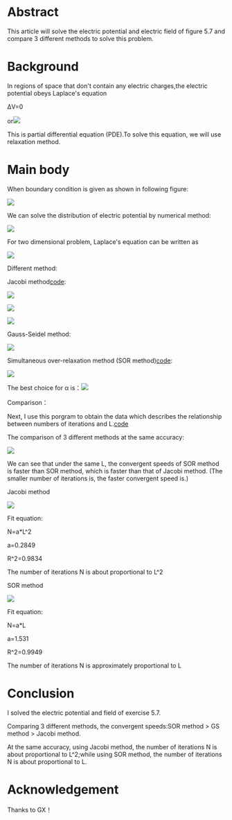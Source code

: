 # Abstract
  This article will solve the electric potential and electric field of figure 5.7 and compare 3 different methods to solve this problem.
# Background
  In regions of space that don't contain any electric charges,the electric potential obeys Laplace's equation
  
  ΔV=0
  
  or![](https://github.com/chry0329/compuational_physics_N2014301020159/blob/master/12-1.jpg)

  This is partial differential equation (PDE).To solve this equation, we will use relaxation method.
# Main body
  When boundary condition is given as shown in following figure: 
  
  ![](https://github.com/chry0329/compuational_physics_N2014301020159/blob/master/12-2.png)
  
  We can solve the distribution of electric potential by numerical method:
  
  ![](https://github.com/chry0329/compuational_physics_N2014301020159/blob/master/12-3.png)
  
  For two dimensional problem, Laplace's equation can be written as
  
  ![](https://github.com/chry0329/compuational_physics_N2014301020159/blob/master/12-4.png)
  
  Different method:
  
  Jacobi method[code](https://github.com/chry0329/compuational_physics_N2014301020159/blob/master/12-1.py):
  
  ![](https://github.com/chry0329/compuational_physics_N2014301020159/blob/master/12-5.png)
  
  ![](https://github.com/chry0329/compuational_physics_N2014301020159/blob/master/12-6.png)
  
  ![](https://github.com/chry0329/compuational_physics_N2014301020159/blob/master/12-7.png)
  
  Gauss-Seidel method:
  
  ![](https://github.com/chry0329/compuational_physics_N2014301020159/blob/master/12-8.png)
  
  Simultaneous over-relaxation method (SOR method)[code](https://github.com/chry0329/compuational_physics_N2014301020159/blob/master/12-2.py):
  
  ![](https://github.com/chry0329/compuational_physics_N2014301020159/blob/master/12-9.png)
  
  The best choice for α is：![](https://github.com/chry0329/compuational_physics_N2014301020159/blob/master/12-10.png)
  
  Comparison：
  
  Next, I use this porgram to obtain the data which describes the relationship between numbers of iterations and L.[code](https://github.com/chry0329/compuational_physics_N2014301020159/blob/master/12-3.py)
  
  The comparison of 3 different methods at the same accuracy: 
  
  ![](https://github.com/chry0329/compuational_physics_N2014301020159/blob/master/12-11.png)
  
  We can see that under the same L, the convergent speeds of SOR method is faster than SOR method, which is faster than that of Jacobi method. (The smaller number of iterations is, the faster convergent speed is.) 
  
  Jacobi method
  
  ![](https://github.com/chry0329/compuational_physics_N2014301020159/blob/master/12-12.png)
  
  Fit equation:
  
  N=a*L^2
  
  a=0.2849
  
  R^2=0.9834
  
  The number of iterations N is about proportional to L^2
  
  SOR method
  
  ![](https://github.com/chry0329/compuational_physics_N2014301020159/blob/master/12-13.png)
  
  Fit equation:
  
  N=a*L
  
  a=1.531
  
  R^2=0.9949
  
  The number of iterations N is approximately proportional to L
# Conclusion
  I solved the electric potential and field of exercise 5.7.
  
  Comparing 3 different methods, the convergent speeds:SOR method > GS method > Jacobi method.
  
  At the same accuracy, using Jacobi method, the number of iterations N is about proportional to L^2;while using SOR method, the number of iterations N is about proportional to L.
# Acknowledgement
  Thanks to GX！
